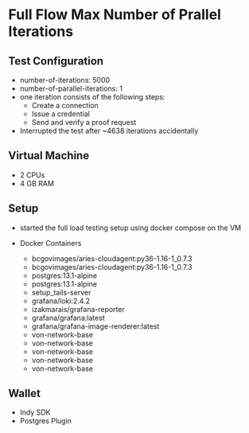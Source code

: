 # Full Flow Max Number of Prallel Iterations

## Test Configuration
- number-of-iterations: 5000
- number-of-parallel-iterations: 1
- one iteration consists of the following steps:
  - Create a connection
  - Issue a credential
  - Send and verify a proof request
- Interrupted the test after ~4638 iterations accidentally
  
## Virtual Machine
- 2 CPUs
- 4 GB RAM

## Setup
- started the full load testing setup using docker compose on the VM

- Docker Containers
  - bcgovimages/aries-cloudagent:py36-1.16-1_0.7.3   
  - bcgovimages/aries-cloudagent:py36-1.16-1_0.7.3   
  - postgres:13.1-alpine                             
  - postgres:13.1-alpine                             
  - setup_tails-server                               
  - grafana/loki:2.4.2                               
  - izakmarais/grafana-reporter                      
  - grafana/grafana:latest                           
  - grafana/grafana-image-renderer:latest            
  - von-network-base                                 
  - von-network-base                                 
  - von-network-base                                 
  - von-network-base                                 
  - von-network-base                                 

## Wallet
- Indy SDK
- Postgres Plugin